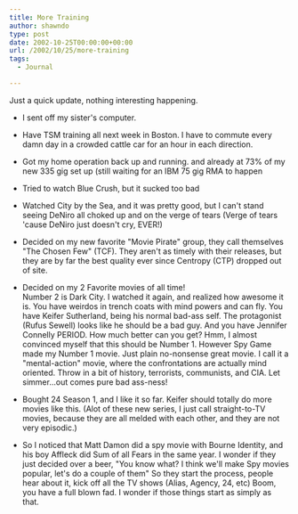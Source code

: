 ```yaml
---
title: More Training
author: shawndo
type: post
date: 2002-10-25T00:00:00+00:00
url: /2002/10/25/more-training
tags:
  - Journal

---
```

Just a quick update, nothing interesting happening.  
  
- I sent off my sister's computer.  
  
- Have TSM training all next week in Boston. I have to commute every damn day in a crowded cattle car for an hour in each direction.  
  
- Got my home operation back up and running. and already at 73% of my new 335 gig set up (still waiting for an IBM 75 gig RMA to happen  
  
- Tried to watch Blue Crush, but it sucked too bad  
  
- Watched City by the Sea, and it was pretty good, but I can't stand seeing DeNiro all choked up and on the verge of tears (Verge of tears 'cause DeNiro just doesn't cry, EVER!)  
  
- Decided on my new favorite "Movie Pirate" group, they call themselves "The Chosen Few" (TCF). They aren't as timely with their releases, but they are by far the best quality ever since Centropy (CTP) dropped out of site.  
  
- Decided on my 2 Favorite movies of all time!  
  Number 2 is Dark City. I watched it again, and realized how awesome it is. You have weirdos in trench coats with mind powers and can fly. You have Keifer Sutherland, being his normal bad-ass self. The protagonist (Rufus Sewell) looks like he should be a bad guy. And you have Jennifer Connelly PERIOD. How much better can you get? Hmm, I almost convinced myself that this should be Number 1. However Spy Game made my Number 1 movie. Just plain no-nonsense great movie. I call it a "mental-action" movie, where the confrontations are actually mind oriented. Throw in a bit of history, terrorists, communists, and CIA. Let simmer...out comes pure bad ass-ness!  
  
- Bought 24 Season 1, and I like it so far. Keifer should totally do more movies like this. (Alot of these new series, I just call straight-to-TV movies, because they are all melded with each other, and they are not very episodic.)  
  
- So I noticed that Matt Damon did a spy movie with Bourne Identity, and his boy Affleck did Sum of all Fears in the same year. I wonder if they just decided over a beer, "You know what? I think we'll make Spy movies popular, let's do a couple of them" So they start the process, people hear about it, kick off all the TV shows (Alias, Agency, 24, etc) Boom, you have a full blown fad. I wonder if those things start as simply as that.